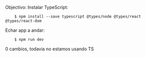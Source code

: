 Objectivo: Instalar TypeScript:

        $ npm install --save typescript @types/node @types/react @types/react-dom

Echar app a andar:

        $ npm run dev

0 cambios, todavia no estamos usando TS